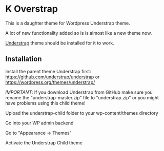 # K Overstrap

This is a daughter theme for Wordpress Understrap theme.

A lot of new functionality added so is is almost like a new theme now.

<a href="https://github.com/understrap/understrap-child">Understrap</a> theme should be installed for it to work.  

## Installation
Install the parent theme Understrap first: https://github.com/understrap/understrap or https://wordpress.org/themes/understrap/

*IMPORTANT*: If you download Understrap from GitHub make sure you rename the "understrap-master.zip" file to "understrap.zip" or you might have problems using this child theme!

Upload the understrap-child folder to your wp-content/themes directory

Go into your WP admin backend

Go to "Appearance -> Themes"  

Activate the Understrap Child theme  
